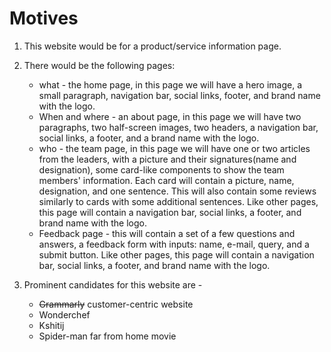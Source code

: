 # Motives
1. This website would be for a product/service information page.
2. There would be the following pages:
    * what - the home page, in this page we will have a hero image, a small paragraph, navigation bar, social links, footer, and brand name with the logo. 
    * When and where - an about page, in this page we will have two paragraphs, two half-screen images, two headers, a navigation bar, social links, a footer, and a brand name with the logo.
    *  who - the team page, in this page we will have one or two articles from the leaders, with a picture and their signatures(name and designation), some card-like components to show the team members' information. Each card will contain a picture, name, designation, and one sentence. This will also contain some reviews similarly to cards with some additional sentences. Like other pages, this page will contain a navigation bar, social links, a footer, and brand name with the logo. 
    * Feedback page - this will contain a set of a few questions and answers, a feedback form with inputs: name, e-mail, query, and a submit button. Like other pages, this page will contain a navigation bar, social links, a footer, and brand name with the logo. 

3. Prominent candidates for this website are - 
    * ~~Grammarly~~ customer-centric website
    * Wonderchef
    * Kshitij     
    * Spider-man far from home movie
        